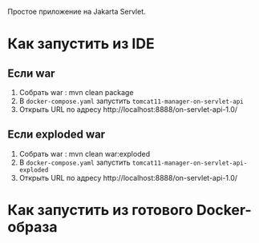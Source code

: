 Простое приложение на Jakarta Servlet.

# Как запустить из IDE
## Если war
1. Собрать war : mvn clean package
2. В `docker-compose.yaml` запустить `tomcat11-manager-on-servlet-api` 
3. Открыть URL по адресу http://localhost:8888/on-servlet-api-1.0/
## Если exploded war
1. Собрать war : mvn clean war:exploded
2. В `docker-compose.yaml` запустить `tomcat11-manager-on-servlet-api-exploded`
3. Открыть URL по адресу http://localhost:8888/on-servlet-api-1.0/
# Как запустить из готового Docker-образа



